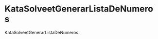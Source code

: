 KataSolveetGenerarListaDeNumeros
================================

KataSolveetGenerarListaDeNumeros

